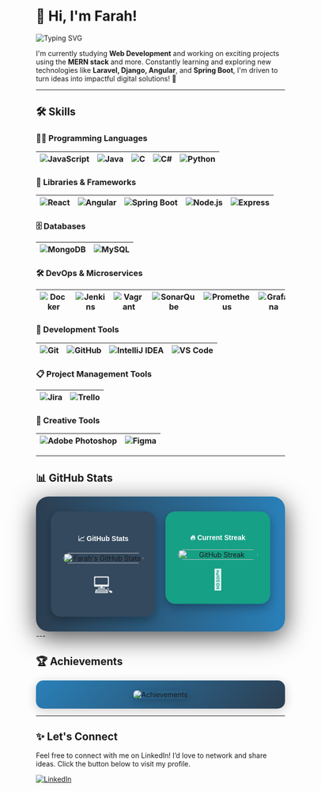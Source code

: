 # 👋 Hi, I'm Farah!

![Typing SVG](https://readme-typing-svg.herokuapp.com?font=Fira+Code&size=22&pause=1000&color=00FF7F&center=true&vCenter=true&width=450&lines=I'm+a+Web+Developer+Student+%F0%9F%91%8C)

I'm currently studying **Web Development** and working on exciting projects using the **MERN stack** and more. Constantly learning and exploring new technologies like **Laravel, Django, Angular**, and **Spring Boot**, I'm driven to turn ideas into impactful digital solutions! 🚀

---

## 🛠️ Skills

### 👨‍💻 Programming Languages
| ![JavaScript](https://img.shields.io/badge/-JavaScript-F7DF1E?style=flat&logo=javascript&logoColor=black) | ![Java](https://img.shields.io/badge/-Java-007396?style=flat&logo=java&logoColor=white) | ![C](https://img.shields.io/badge/-C-A8B400?style=flat&logo=c&logoColor=black) | ![C#](https://img.shields.io/badge/-C%23-239120?style=flat&logo=csharp&logoColor=white) | ![Python](https://img.shields.io/badge/-Python-3776AB?style=flat&logo=python&logoColor=white) |
|---|---|---|---|---|

### 🚀 Libraries & Frameworks
| ![React](https://img.shields.io/badge/-React-61DAFB?style=flat&logo=react&logoColor=black) | ![Angular](https://img.shields.io/badge/-Angular-E23237?style=flat&logo=angular&logoColor=white) | ![Spring Boot](https://img.shields.io/badge/-Spring%20Boot-6DB33F?style=flat&logo=spring&logoColor=white) | ![Node.js](https://img.shields.io/badge/-Node.js-8CC84B?style=flat&logo=node.js&logoColor=white) | ![Express](https://img.shields.io/badge/-Express.js-404D59?style=flat&logo=express&logoColor=white) |
|---|---|---|---|---|

### 🗄️ Databases
| ![MongoDB](https://img.shields.io/badge/-MongoDB-47A248?style=flat&logo=mongodb&logoColor=white) | ![MySQL](https://img.shields.io/badge/-MySQL-4479A1?style=flat&logo=mysql&logoColor=white) |
|---|---|

### 🛠️ DevOps & Microservices
| ![Docker](https://img.shields.io/badge/-Docker-2496ED?style=flat&logo=docker&logoColor=white) | ![Jenkins](https://img.shields.io/badge/-Jenkins-D24939?style=flat&logo=jenkins&logoColor=white) | ![Vagrant](https://img.shields.io/badge/-Vagrant-1563FF?style=flat&logo=vagrant&logoColor=white) | ![SonarQube](https://img.shields.io/badge/-SonarQube-4E9BCD?style=flat&logo=sonarqube&logoColor=white) | ![Prometheus](https://img.shields.io/badge/-Prometheus-E6522C?style=flat&logo=prometheus&logoColor=white) | ![Grafana](https://img.shields.io/badge/-Grafana-F46800?style=flat&logo=grafana&logoColor=white) |
|---|---|---|---|---|---|

### 🧰 Development Tools
| ![Git](https://img.shields.io/badge/-Git-F05032?style=flat&logo=git&logoColor=white) | ![GitHub](https://img.shields.io/badge/-GitHub-181717?style=flat&logo=github&logoColor=white) | ![IntelliJ IDEA](https://img.shields.io/badge/-IntelliJ%20IDEA-000000?style=flat&logo=intellijidea&logoColor=white) | ![VS Code](https://img.shields.io/badge/-Visual%20Studio%20Code-007ACC?style=flat&logo=visualstudiocode&logoColor=white) |
|---|---|---|---|

### 📋 Project Management Tools
| ![Jira](https://img.shields.io/badge/-Jira-0052CC?style=flat&logo=jira&logoColor=white) | ![Trello](https://img.shields.io/badge/-Trello-0052CC?style=flat&logo=trello&logoColor=white) |
|---|---|

### 🎨 Creative Tools
| ![Adobe Photoshop](https://img.shields.io/badge/-Adobe%20Photoshop-31A8FF?style=flat&logo=adobephotoshop&logoColor=white) | ![Figma](https://img.shields.io/badge/-Figma-F24E1E?style=flat&logo=figma&logoColor=white) |
|---|---|

---

## 📊 GitHub Stats
<div style="display: flex; justify-content: center; align-items: flex-start; gap: 20px; padding: 30px; background: linear-gradient(90deg, #2c3e50, #2980b9); border-radius: 25px; box-shadow: 0 12px 50px rgba(0, 0, 0, 0.7);">

  <div style="text-align: center; background: #34495e; border-radius: 20px; padding: 25px; width: 350px; box-shadow: 0 8px 20px rgba(0, 0, 0, 0.3); position: relative;">
    <h4 style="color: #ffffff; margin-bottom: 15px; font-family: 'Arial', sans-serif; font-weight: bold;">📈 GitHub Stats</h4>
    <div style="border-radius: 15px; overflow: hidden; margin-bottom: 15px;">
      <img src="https://github-readme-stats.vercel.app/api?username=farahzekri&show_icons=true&theme=radical&count_private=true&hide_border=true" alt="Farah's GitHub Stats" style="width: 100%; height: auto; border-radius: 15px;"/>
    </div>
    <div style="font-size: 40px; color: rgba(255, 255, 255, 0.9);">💻</div> <!-- Icône de programmeur -->
  </div>

  <div style="text-align: center; background: #16a085; border-radius: 20px; padding: 25px; width: 350px; box-shadow: 0 8px 20px rgba(0, 0, 0, 0.3); position: relative;">
    <h4 style="color: #ffffff; margin-bottom: 15px; font-family: 'Arial', sans-serif; font-weight: bold;">🔥 Current Streak</h4>
    <div style="border-radius: 15px; overflow: hidden; margin-bottom: 15px;">
      <img src="https://github-readme-streak-stats.herokuapp.com/?user=farahzekri&theme=radical&hide_border=true" alt="GitHub Streak" style="width: 100%; height: auto; border-radius: 15px;"/>
    </div>
    <div style="font-size: 40px; color: rgba(255, 255, 255, 0.9);">🚀</div> <!-- Icône de fusée -->
  </div>

</div>
---

## 🏆 Achievements

<div style="display: flex; justify-content: center; padding: 20px; background: linear-gradient(135deg, #2980b9, #2c3e50); border-radius: 15px; box-shadow: 0 4px 20px rgba(0, 0, 0, 0.2);">
  <img src="https://github-profile-trophy.vercel.app/?username=farahzekri&theme=monokai&no-frame=true&column=4&width=800" alt="Achievements" style="border-radius: 15px; box-shadow: 0 4px 15px rgba(0, 0, 0, 0.2);"/>
</div>

---

## ✨ Let's Connect

Feel free to connect with me on LinkedIn! I’d love to network and share ideas. Click the button below to visit my profile. 

[![LinkedIn](https://img.shields.io/badge/-Connect%20with%20Farah-0077B5?style=flat&logo=LinkedIn&logoColor=white)](https://www.linkedin.com/in/zekri-farah-432891208/)
